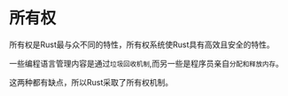 # 所有权
所有权是Rust最与众不同的特性，所有权系统使Rust具有高效且安全的特性。

一些编程语言管理内容是通过`垃圾回收机制`,而另一些是程序员亲自`分配和释放内存`。

这两种都有缺点，所以Rust采取了所有权机制。